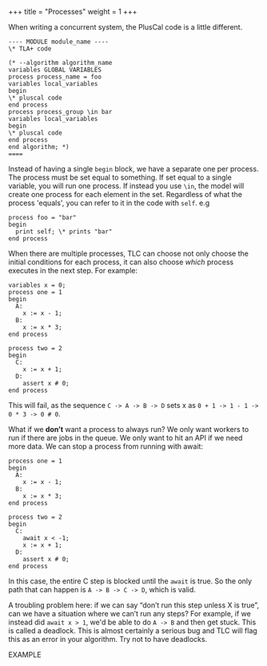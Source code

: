 +++
title = "Processes"
weight = 1
+++

When writing a concurrent system, the PlusCal code is a little different.

```
---- MODULE module_name ----
\* TLA+ code

(* --algorithm algorithm_name
variables GLOBAL VARIABLES
process process_name = foo
variables local_variables
begin
\* pluscal code 
end process
process process_group \in bar
variables local_variables
begin
\* pluscal code 
end process
end algorithm; *)
====
```

Instead of having a single `begin` block, we have a separate one per process. The process must be set equal to something. If set equal to a single variable, you will run one process. If instead you use `\in`, the model will create one process for each element in the set. Regardless of what the process 'equals', you can refer to it in the code with `self`. e.g

```
process foo = "bar"
begin
  print self; \* prints "bar"
end process
```

When there are multiple processes, TLC can choose not only choose the initial conditions for each process, it can also choose _which_ process executes in the next step. For example:

```
variables x = 0;
process one = 1
begin
  A:
    x := x - 1;
  B:
    x := x * 3;
end process

process two = 2
begin
  C:
    x := x + 1;
  D:
    assert x # 0;
end process
```

This will fail, as the sequence `C -> A -> B -> D` sets x as `0 + 1 -> 1 - 1 -> 0 * 3 -> 0 # 0`.

What if we __don’t__ want a process to always run? We only want workers to run if there are jobs in the queue. We only want to hit an API if we need more data. We can stop a process from running with await:

```
process one = 1
begin
  A:
    x := x - 1;
  B:
    x := x * 3;
end process

process two = 2
begin
  C:
    await x < -1;
    x := x + 1;
  D:
    assert x # 0;
end process
```

In this case, the entire C step is blocked until the `await` is true. So the only path that can happen is `A -> B -> C -> D`, which is valid.

A troubling problem here: if we can say “don’t run this step unless X is true”, can we have a situation where we can’t run any steps? For example, if we instead did `await x > 1`, we'd be able to do `A -> B` and then get stuck. This is called a deadlock. This is almost certainly a serious bug and TLC will flag this as an error in your algorithm. Try not to have deadlocks.

EXAMPLE

